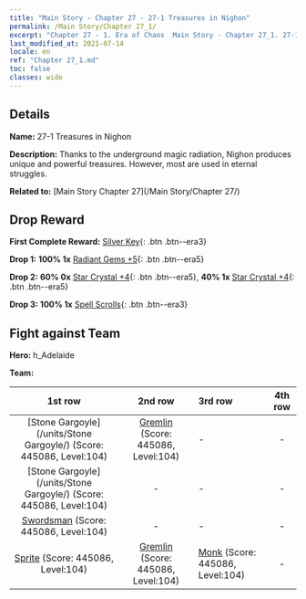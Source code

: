 ```yaml
---
title: "Main Story - Chapter 27 - 27-1 Treasures in Nighon"
permalink: /Main Story/Chapter 27_1/
excerpt: "Chapter 27 - 1. Era of Chaos  Main Story - Chapter 27_1. 27-1 Treasures in Nighon"
last_modified_at: 2021-07-14
locale: en
ref: "Chapter 27_1.md"
toc: false
classes: wide
---
```


## Details

 **Name:** 27-1 Treasures in Nighon

 **Description:** Thanks to the underground magic radiation, Nighon produces unique and powerful treasures. However, most are used in eternal struggles.

 **Related to:** [Main Story Chapter 27](/Main Story/Chapter 27/)

## Drop Reward

 **First Complete Reward:** [Silver Key](/Items/con_693/){: .btn .btn--era3}

 **Drop 1:** **100% 1x** [Radiant Gems +5](/Items/mat_100/){: .btn .btn--era5}

 **Drop 2:** **60% 0x** [Star Crystal +4](/Items/mat_94/){: .btn .btn--era5}, **40% 1x** [Star Crystal +4](/Items/mat_94/){: .btn .btn--era5}

 **Drop 3:** **100% 1x** [Spell Scrolls](/Items/con_694/){: .btn .btn--era3}


## Fight against Team
 **Hero:** h_Adelaide

 **Team:**


  | 1st row | 2nd row | 3rd row | 4th row |
  |:----:|:----:|:----|:----:|
  | [Stone Gargoyle](/units/Stone Gargoyle/) (Score: 445086, Level:104)  | [Gremlin](/units/Gremlin/) (Score: 445086, Level:104)  | - | - |
  | [Stone Gargoyle](/units/Stone Gargoyle/) (Score: 445086, Level:104)  | - | - | - |
  | [Swordsman](/units/Swordsman/) (Score: 445086, Level:104)  | - | - | - |
  | [Sprite](/units/Sprite/) (Score: 445086, Level:104)  | [Gremlin](/units/Gremlin/) (Score: 445086, Level:104)  | [Monk](/units/Monk/) (Score: 445086, Level:104)  | - |


